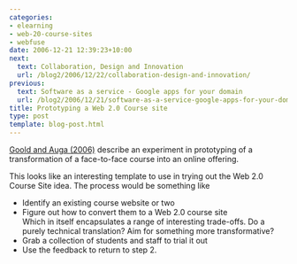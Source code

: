 ```yaml
---
categories:
- elearning
- web-20-course-sites
- webfuse
date: 2006-12-21 12:39:23+10:00
next:
  text: Collaboration, Design and Innovation
  url: /blog2/2006/12/22/collaboration-design-and-innovation/
previous:
  text: Software as a service - Google apps for your domain
  url: /blog2/2006/12/21/software-as-a-service-google-apps-for-your-domain/
title: Prototyping a Web 2.0 Course site
type: post
template: blog-post.html
---
```

[Goold and Auga (2006)](http://www.ascilite.org.au/conferences/sydney06/proceeding/html_abstracts/85.html) describe an experiment in prototyping of a transformation of a face-to-face course into an online offering.

This looks like an interesting template to use in trying out the Web 2.0 Course Site idea. The process would be something like

- Identify an existing course website or two
- Figure out how to convert them to a Web 2.0 course site  
    Which in itself encapsulates a range of interesting trade-offs. Do a purely technical translation? Aim for something more transformative?
- Grab a collection of students and staff to trial it out
- Use the feedback to return to step 2.